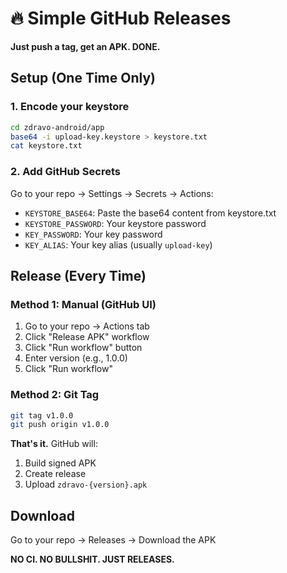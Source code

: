 # 🔥 Simple GitHub Releases

**Just push a tag, get an APK. DONE.**

## Setup (One Time Only)

### 1. Encode your keystore
```bash
cd zdravo-android/app
base64 -i upload-key.keystore > keystore.txt
cat keystore.txt
```

### 2. Add GitHub Secrets
Go to your repo → Settings → Secrets → Actions:

- `KEYSTORE_BASE64`: Paste the base64 content from keystore.txt
- `KEYSTORE_PASSWORD`: Your keystore password
- `KEY_PASSWORD`: Your key password  
- `KEY_ALIAS`: Your key alias (usually `upload-key`)

## Release (Every Time)

### Method 1: Manual (GitHub UI)
1. Go to your repo → Actions tab
2. Click "Release APK" workflow
3. Click "Run workflow" button
4. Enter version (e.g., 1.0.0)
5. Click "Run workflow"

### Method 2: Git Tag
```bash
git tag v1.0.0
git push origin v1.0.0
```

**That's it.** GitHub will:
1. Build signed APK
2. Create release  
3. Upload `zdravo-{version}.apk`

## Download

Go to your repo → Releases → Download the APK

**NO CI. NO BULLSHIT. JUST RELEASES.**